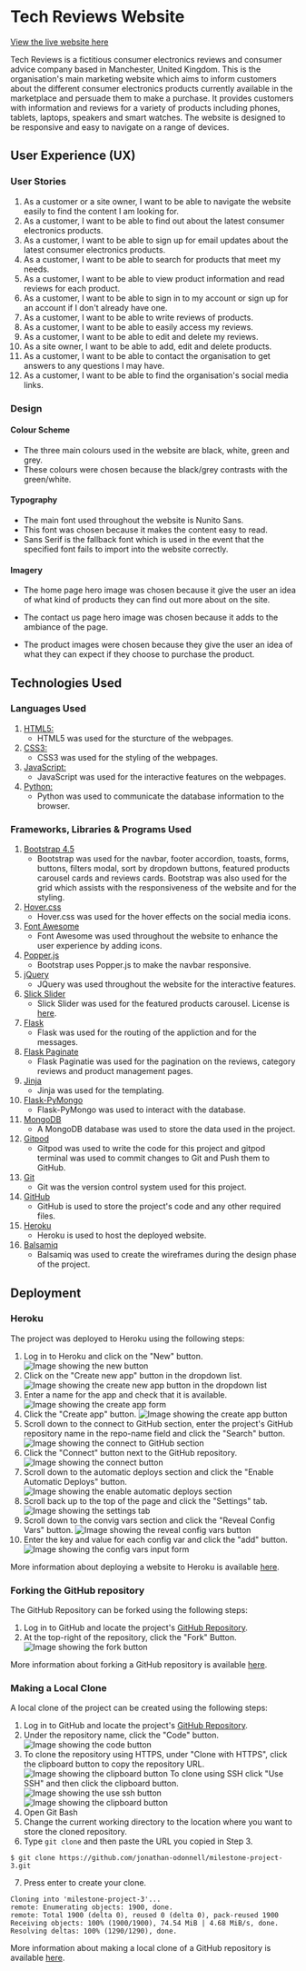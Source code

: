 # Tech Reviews Website

[View the live website here](http://tech-reviews.herokuapp.com/)

Tech Reviews is a fictitious consumer electronics reviews and consumer advice company based in Manchester, United Kingdom. This is the organisation's main marketing website which aims to inform customers about the different consumer electronics products currently available in the marketplace and persuade them to make a purchase. It provides customers with information and reviews for a variety of products including phones, tablets, laptops, speakers and smart watches. The website is designed to be responsive and easy to navigate on a range of devices.

## User Experience (UX)

### User Stories

1. As a customer or a site owner, I want to be able to navigate the website easily to find the content I am looking for.
2. As a customer, I want to be able to find out about the latest consumer electronics products.
3. As a customer, I want to be able to sign up for email updates about the latest consumer electronics products.
4. As a customer, I want to be able to search for products that meet my needs.
5. As a customer, I want to be able to view product information and read reviews for each product.
6. As a customer, I want to be able to sign in to my account or sign up for an account if I don't already have one. 
7. As a customer, I want to be able to write reviews of products.
8. As a customer, I want to be able to easily access my reviews.
9. As a customer, I want to be able to edit and delete my reviews.
10. As a site owner, I want to be able to add, edit and delete products.
11. As a customer, I want to be able to contact the organisation to get answers to any questions I may have.
12. As a customer, I want to be able to find the organisation's social media links.

### Design

#### Colour Scheme

- The three main colours used in the website are black, white, green and grey.
- These colours were chosen because the black/grey contrasts with the green/white.

#### Typography

- The main font used throughout the website is Nunito Sans.
- This font was chosen because it makes the content easy to read.
- Sans Serif is the fallback font which is used in the event that the specified font fails to import into the website correctly.

#### Imagery

- The home page hero image was chosen because it give the user an idea of what kind of products they can find out more about on the site.

- The contact us page hero image was chosen because it adds to the ambiance of the page.

- The product images were chosen because they give the user an idea of what they can expect if they choose to purchase the product.

## Technologies Used

### Languages Used

1. [HTML5:](https://en.wikipedia.org/wiki/HTML5/)
   - HTML5 was used for the sturcture of the webpages.
2. [CSS3:](https://en.wikipedia.org/wiki/Cascading_Style_Sheets/)
   - CSS3 was used for the styling of the webpages.
3. [JavaScript:](https://en.wikipedia.org/wiki/JavaScript/)
   - JavaScript was used for the interactive features on the webpages.
4. [Python:](https://www.python.org/)
    - Python was used to communicate the database information to the browser.

### Frameworks, Libraries & Programs Used

1. [Bootstrap 4.5](https://getbootstrap.com/)
   - Bootstrap was used for the navbar, footer accordion, toasts, forms, buttons, filters modal, sort by dropdown buttons, featured products carousel cards and reviews cards. Bootstrap was also used for the grid which assists with the responsiveness of the website and for the styling.
2. [Hover.css](https://ianlunn.github.io/Hover/)
   - Hover.css was used for the hover effects on the social media icons.
3. [Font Awesome](https://fontawesome.com/)
   - Font Awesome was used throughout the website to enhance the user experience by adding icons.
4. [Popper.js](https://popper.js.org/)
   - Bootstrap uses Popper.js to make the navbar responsive.
5. [jQuery](https://jquery.com/)
   - JQuery was used throughout the website for the interactive features.
6. [Slick Slider](https://kenwheeler.github.io/slick/)
    - Slick Slider was used for the featured products carousel. License is [here](slick_license.md).
7. [Flask](https://flask.palletsprojects.com/en/1.1.x/)
   - Flask was used for the routing of the appliction and for the messages.
8. [Flask Paginate](https://pythonhosted.org/Flask-paginate/)
   - Flask Paginatie was used for the pagination on the reviews, category reviews and product management pages.
9. [Jinja](https://jinja.palletsprojects.com/en/2.11.x/)
   - Jinja was used for the templating.
10. [Flask-PyMongo](https://flask-pymongo.readthedocs.io/en/latest/)
    - Flask-PyMongo was used to interact with the database. 
11. [MongoDB](https://owlcarousel2.github.io/OwlCarousel2/)
    - A MongoDB database was used to store the data used in the project.
12. [Gitpod](https://www.gitpod.io/)
    - Gitpod was used to write the code for this project and gitpod terminal was used to commit changes to Git and Push them to GitHub.
13. [Git](https://git-scm.com/)
    - Git was the version control system used for this project.
14. [GitHub](https://github.com/)
    - GitHub is used to store the project's code and any other required files.
15. [Heroku](https://www.heroku.com/)
    - Heroku is used to host the deployed website.
16. [Balsamiq](https://balsamiq.com/)
    - Balsamiq was used to create the wireframes during the design phase of the project.

## Deployment

### Heroku

The project was deployed to Heroku using the following steps:

1.  Log in to Heroku and click on the "New" button.
    ![Image showing the new button](static/images/deployment/deployment1.png)
2.  Click on the "Create new app" button in the dropdown list.
    ![Image showing the create new app button in the dropdown list](static/images/deployment/deployment2.png)
3.  Enter a name for the app and check that it is available.
    ![Image showing the create app form](static/images/deployment/deployment3.png)
4.  Click the "Create app" button.
    ![Image showing the create app button](static/images/deployment/deployment4.png)
5.  Scroll down to the connect to GitHub section, enter the project's GitHub repository name in the repo-name field and click the "Search" button.
    ![Image showing the connect to GitHub section](static/images/deployment/deployment5.png)
6.  Click the "Connect" button next to the GitHub repository.
    ![Image showing the connect button](static/images/deployment/deployment6.png)
7.  Scroll down to the automatic deploys section and click the "Enable Automatic Deploys" button.
    ![Image showing the enable automatic deploys section](static/images/deployment/deployment7.png)
8.  Scroll back up to the top of the page and click the "Settings" tab.
    ![Image showing the settings tab](static/images/deployment/deployment8.png)
9.  Scroll down to the convig vars section and click the "Reveal Config Vars" button.
    ![Image showing the reveal config vars button](static/images/deployment/deployment9.png)
10. Enter the key and value for each config var and click the "add" button.
    ![Image showing the config vars input form](static/images/deployment/deployment10.png)

More information about deploying a website to Heroku is available [here](https://devcenter.heroku.com/categories/deployment).

### Forking the GitHub repository

The GitHub Repository can be forked using the following steps:

1.  Log in to GitHub and locate the project's [GitHub Repository](https://github.com/jonathan-odonnell/milestone-project-3).
2.  At the top-right of the repository, click the "Fork" Button.
    ![Image showing the fork button](static/images/fork/fork.png)

More information about forking a GitHub repository is available [here](https://docs.github.com/en/github/getting-started-with-github/fork-a-repo).

### Making a Local Clone

A local clone of the project can be created using the following steps:

1.  Log in to GitHub and locate the project's [GitHub Repository](https://github.com/jonathan-odonnell/milestone-project-3).
2.  Under the repository name, click the "Code" button.
    ![Image showing the code button](static/images/clone/clone1.png)
3.  To clone the repository using HTTPS, under "Clone with HTTPS", click the clipboard button to copy the repository URL.
    ![Image showing the clipboard button](static/images/clone/clone2.png)
    To clone using SSH click "Use SSH" and then click the clipboard button.
    ![Image showing the use ssh button](static/images/clone/clone3.png)
    ![Image showing the clipboard button](static/images/clone/clone4.png)
4.  Open Git Bash
5.  Change the current working directory to the location where you want to store the cloned repository.
6.  Type `git clone` and then paste the URL you copied in Step 3.

```
$ git clone https://github.com/jonathan-odonnell/milestone-project-3.git
```

7.  Press enter to create your clone.

```
Cloning into 'milestone-project-3'...
remote: Enumerating objects: 1900, done.
remote: Total 1900 (delta 0), reused 0 (delta 0), pack-reused 1900
Receiving objects: 100% (1900/1900), 74.54 MiB | 4.68 MiB/s, done.
Resolving deltas: 100% (1290/1290), done.
```

More information about making a local clone of a GitHub repository is available [here](https://docs.github.com/en/github/creating-cloning-and-archiving-repositories/cloning-a-repository).